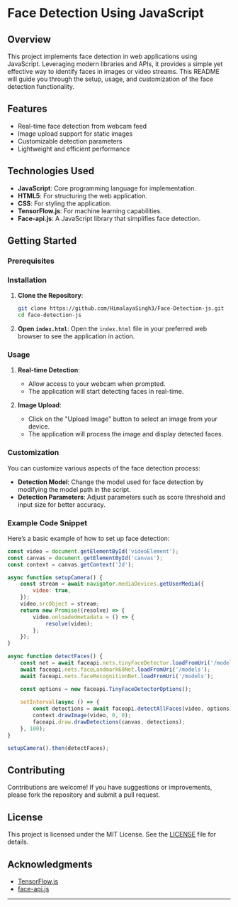 # Face Detection Using JavaScript

## Overview

This project implements face detection in web applications using JavaScript. Leveraging modern libraries and APIs, it provides a simple yet effective way to identify faces in images or video streams. This README will guide you through the setup, usage, and customization of the face detection functionality.

## Features

- Real-time face detection from webcam feed
- Image upload support for static images
- Customizable detection parameters
- Lightweight and efficient performance

## Technologies Used

- **JavaScript**: Core programming language for implementation.
- **HTML5**: For structuring the web application.
- **CSS**: For styling the application.
- **TensorFlow.js**: For machine learning capabilities.
- **Face-api.js**: A JavaScript library that simplifies face detection.

## Getting Started

### Prerequisites


### Installation

1. **Clone the Repository**:
   ```bash
   git clone https://github.com/HimalayaSingh3/Face-Detection-js.git
   cd face-detection-js
   ```

3. **Open `index.html`**:
   Open the `index.html` file in your preferred web browser to see the application in action.

### Usage

1. **Real-time Detection**:
   - Allow access to your webcam when prompted.
   - The application will start detecting faces in real-time.

2. **Image Upload**:
   - Click on the "Upload Image" button to select an image from your device.
   - The application will process the image and display detected faces.

### Customization

You can customize various aspects of the face detection process:

- **Detection Model**: Change the model used for face detection by modifying the model path in the script.
- **Detection Parameters**: Adjust parameters such as score threshold and input size for better accuracy.

### Example Code Snippet

Here’s a basic example of how to set up face detection:

```javascript
const video = document.getElementById('videoElement');
const canvas = document.getElementById('canvas');
const context = canvas.getContext('2d');

async function setupCamera() {
    const stream = await navigator.mediaDevices.getUserMedia({
        video: true,
    });
    video.srcObject = stream;
    return new Promise((resolve) => {
        video.onloadedmetadata = () => {
            resolve(video);
        };
    });
}

async function detectFaces() {
    const net = await faceapi.nets.tinyFaceDetector.loadFromUri('/models');
    await faceapi.nets.faceLandmark68Net.loadFromUri('/models');
    await faceapi.nets.faceRecognitionNet.loadFromUri('/models');

    const options = new faceapi.TinyFaceDetectorOptions();
    
    setInterval(async () => {
        const detections = await faceapi.detectAllFaces(video, options).withFaceLandmarks().withFaceDescriptors();
        context.drawImage(video, 0, 0);
        faceapi.draw.drawDetections(canvas, detections);
    }, 100);
}

setupCamera().then(detectFaces);
```

## Contributing

Contributions are welcome! If you have suggestions or improvements, please fork the repository and submit a pull request.

## License

This project is licensed under the MIT License. See the [LICENSE](LICENSE) file for details.

## Acknowledgments

- [TensorFlow.js](https://www.tensorflow.org/js)
- [face-api.js](https://github.com/justadudewhohacks/face-api.js)

---
